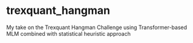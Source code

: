 # trexquant_hangman
My take on the Trexquant Hangman Challenge using Transformer-based MLM combined with statistical heuristic approach
